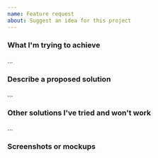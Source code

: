 ```yaml
---
name: Feature request
about: Suggest an idea for this project
---
```


### What I'm trying to achieve

…

### Describe a proposed solution

...

### Other solutions I've tried and won't work

…

### Screenshots or mockups

<!-- Please provide any illustrations that could help others understand the problem or the proposed solution. -->
